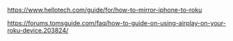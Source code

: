 https://www.hellotech.com/guide/for/how-to-mirror-iphone-to-roku


https://forums.tomsguide.com/faq/how-to-guide-on-using-airplay-on-your-roku-device.203824/
